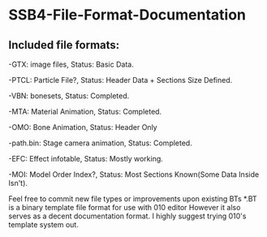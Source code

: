 # SSB4-File-Format-Documentation

## Included file formats:
-GTX: image files,
    Status: Basic Data.

-PTCL: Particle File?,
    Status: Header Data + Sections Size Defined.

-VBN: bonesets,
    Status: Completed.

-MTA: Material Animation,
    Status: Completed.

-OMO: Bone Animation,
    Status: Header Only

-path.bin: Stage camera animation,
    Status: Completed.

-EFC: Effect infotable,
    Status: Mostly working.

-MOI: Model Order Index?, 
    Status: Most Sections Known(Some Data Inside Isn't).

Feel free to commit new file types or improvements upon existing BTs
*.BT is a binary template file format for use with 010 editor
However it also serves as a decent documentation format.
I highly suggest trying 010's template system out.
